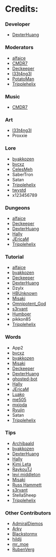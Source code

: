 # Credits:

### Developer
* [DexterHuang](https://github.com/DexterHuang)  

### Moderators
* [alfaice](https://github.com/alfaice)  
* [CMDR7](https://github.com/cmdr7)  
* [Deckeeper](https://github.com/deckeeper)  
* [l33t4ng3l](https://github.com/l33t4ng3l) 
* [PotatoMan](https://github.com/PotatoMan145)  
* [Tripplehelix](https://github.com/tripplehelix)  

### Music
* [CMDR7](https://github.com/cmdr7) 

### Art
* [l33t4ng3l](https://github.com/l33t4ng3l) 
* Proxxie

### Lore
* [byakkozen](https://github.com/byakkozen)  
* [bvcxz](https://github.com/bvcxz-cybercode)
* [CelesMeh](https://www.instagram.com/celesmeh)  
* SaberTron
* Satan  
* [Tripplehelix](https://github.com/tripplehelix)
* [twystd](https://github.com/twystd)
* x123456789  

### Dungeons
* [alfaice](https://github.com/alfaice)  
* [Deckeeper](https://github.com/deckeeper) 
* [DexterHuang](https://github.com/DexterHuang) 
* [Hally](https://twitter.com/g_hally1996)
* [JEricaM](https://github.com/JEricaM)  
* [Tripplehelix](https://github.com/tripplehelix)

### Tutorial
* [alfaice](https://github.com/alfaice)  
* [byakkozen](https://github.com/byakkozen)  
* [Deckeeper](https://github.com/deckeeper)  
* [DexterHuang](https://github.com/DexterHuang) 
* Dzylx  
* [HBUnknown](https://www.facebook.com/john.bostwick.31)
* [Misaki](https://github.com/Misaki290)
* [Omnipotent_God](https://github.com/Omnipotent-God)
* [s3rvant](https://github.com/s3rvant)  
* [Humboer](https://github.com/stphnhng) 
* pikkon85  
* [Tripplehelix](https://github.com/tripplehelix)

### Words
* App2
* [bvcxz](https://github.com/bvcxz-cybercode)
* [byakkozen](https://github.com/byakkozen)  
* [Misaki](https://github.com/Misaki290)  
* [Deckeeper](https://github.com/deckeeper) 
* [DexterHuang](https://github.com/DexterHuang) 
* [ghosted-bot](https://github.com/ghosted-bot)
* [Hally](https://twitter.com/g_hally1996)
* [JEricaM](https://github.com/JEricaM)  
* [Luako](https://github.com/luako)  
* [me505](https://github.com/me505)
* [mxjoda](https://twitter.com/mxjoda)  
* [Ryujin](https://github.com/Ryujin-cybercode)
* Satan  
* [Tripplehelix](https://github.com/tripplehelix)  

### Tips
* [Archibaald](https://github.com/Archibaald-dev)  
* [byakkozen](https://github.com/byakkozen)  
* [DexterHuang](https://github.com/DexterHuang) 
* [Hally](https://twitter.com/g_hally1996)
* [Kimi Leta](https://github.com/kimileta)  
* [RaykouTJ](https://github.com/HoneySyrup)  
* [levi middleton](https://github.com/levi-middleton)  
* [Misaki](https://github.com/Misaki290)  
* [Russ Hammett](https://github.com/Kritner)
* [s3rvant](https://github.com/s3rvant)  
* StellaSheep
* [Tripplehelix](https://github.com/tripplehelix)  

### Other Contributors
* [AdmiralDiemos](https://github.com/danofsatx)  
* [Arky](https://www.instagram.com/andreiarky)  
* [Blackstormx](https://github.com/blackstormx)  
* [hildjj](https://github.com/hildjj)  
* [mr_moe](https://github.com/donburks)  
* [RubenVerg](https://github.com/rubenverg)  
